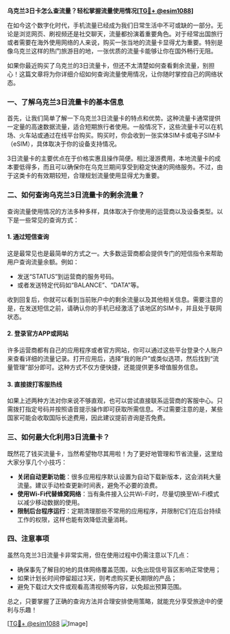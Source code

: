 **乌克兰3日卡怎么查流量？轻松掌握流量使用情况[[TG💪+ @esim1088](https://t.me/s/esim1088)]**

在如今这个数字化时代，手机流量已经成为我们日常生活中不可或缺的一部分。无论是浏览网页、刷视频还是社交聊天，流量都扮演着重要角色。对于经常出国旅行或者需要在海外使用网络的人来说，购买一张当地的流量卡显得尤为重要。特别是像乌克兰这样的热门旅游目的地，一张优质的流量卡能够让你在国外畅行无阻。

如果你最近购买了乌克兰的3日流量卡，但还不太清楚如何查看剩余流量，别担心！这篇文章将为你详细介绍如何查询流量使用情况，让你随时掌控自己的网络状态。

### 一、了解乌克兰3日流量卡的基本信息

首先，让我们简单了解一下乌克兰3日流量卡的特点和优势。这种流量卡通常提供一定量的高速数据流量，适合短期旅行者使用。一般情况下，这些流量卡可以在机场、火车站或通过在线平台购买。购买时，你会收到一张实体SIM卡或电子SIM卡（eSIM），具体取决于你的设备支持情况。

3日流量卡的主要优点在于价格实惠且操作简便。相比漫游费用，本地流量卡的成本要低得多，而且可以确保你在乌克兰期间享受到稳定快速的网络服务。不过，由于这类卡的有效期较短，合理规划流量使用显得尤为重要。

### 二、如何查询乌克兰3日流量卡的剩余流量？

查询流量使用情况的方法多种多样，具体取决于你使用的运营商以及设备类型。以下是一些常见的查询方式：

#### 1. 通过短信查询
这是最常见也是最简单的方式之一。大多数运营商都会提供专门的短信指令来帮助用户查询流量余额。例如：
- 发送“STATUS”到运营商的服务号码。
- 或者发送特定代码如“BALANCE”、“DATA”等。

收到回复后，你就可以看到当前账户中的剩余流量以及其他相关信息。需要注意的是，在发送短信之前，请确认你的手机已经激活了该地区的SIM卡，并且处于联网状态。

#### 2. 登录官方APP或网站
许多运营商都有自己的应用程序或者官方网站，你可以通过这些平台登录个人账户来查看详细的流量记录。打开应用后，选择“我的账户”或类似选项，然后找到“流量管理”部分即可。这种方式不仅方便快捷，还能提供更多增值服务信息。

#### 3. 直接拨打客服热线
如果上述两种方法对你来说不够直观，也可以尝试直接联系运营商的客服中心。只需拨打指定号码并按照语音提示操作即可获取所需信息。不过需要注意的是，某些国家可能会收取国际长途费用，因此建议提前咨询是否免费。

### 三、如何最大化利用3日流量卡？

既然花了钱买流量卡，当然希望物尽其用啦！为了更好地管理和节省流量，这里给大家分享几个小技巧：

- **关闭自动更新功能**：很多应用程序默认设置为自动下载新版本，这会消耗大量流量。建议手动检查更新时间表，避免不必要的浪费。
- **使用Wi-Fi代替蜂窝网络**：当有条件接入公共Wi-Fi时，尽量切换至Wi-Fi模式以减少移动数据的使用。
- **限制后台程序运行**：定期清理那些不常用的应用程序，并限制它们在后台持续工作的权限，这样也能有效降低流量消耗。

### 四、注意事项

虽然乌克兰3日流量卡非常实用，但在使用过程中仍需注意以下几点：

- 确保事先了解目的地的具体网络覆盖范围，以免出现信号盲区影响正常使用；
- 如果计划长时间停留超过3天，则考虑购买更长期限的产品；
- 避免下载过大文件或观看高清视频等内容，以免超出预算范围。

总之，只要掌握了正确的查询方法并合理安排使用策略，就能充分享受旅途中的便利与乐趣！

[[TG💪+ @esim1088](https://t.me/s/esim1088) ![Image](https://i.postimg.cc/4NQfJmqS/Snipaste-2025-05-13-00-14-12.png)]